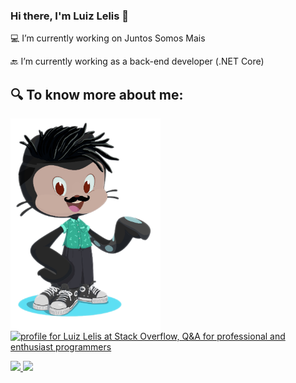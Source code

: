 ### Hi there, I'm Luiz Lelis 👋

💻 I’m currently working on Juntos Somos Mais

🔙 I’m currently working as a back-end developer (.NET Core)

## 🔍 To know more about me:

<a>
  <img align="left" width="240" border-right="4px" height="340" src="https://github.com/luizhlelis/luizhlelis/blob/master/lelis-octocat.png?raw=true">
</a>

<a href="https://stackoverflow.com/users/5610329/luiz-lelis"><img src="https://stackoverflow.com/users/flair/5610329.png?theme=dark" width="208" height="58" alt="profile for Luiz Lelis at Stack Overflow, Q&amp;A for professional and enthusiast programmers" title="profile for Luiz Lelis at Stack Overflow, Q&amp;A for professional and enthusiast programmers"></a>

<a href="https://twitter.com/luizhlelis">
  <img src="https://img.shields.io/badge/Twitter-1DA1F2?style=for-the-badge&logo=twitter&logoColor=white" />
</a>
<a href="https://www.linkedin.com/in/luizhlelis/">
  <img src="https://img.shields.io/badge/LinkedIn-0077B5?style=for-the-badge&logo=linkedin&logoColor=white" />
</a>

